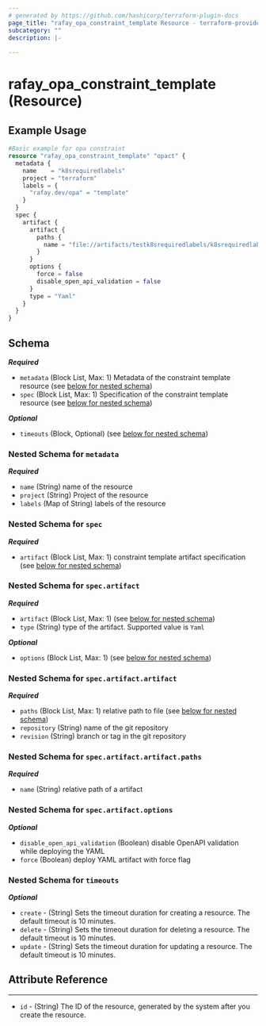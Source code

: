 ```yaml
---
# generated by https://github.com/hashicorp/terraform-plugin-docs
page_title: "rafay_opa_constraint_template Resource - terraform-provider-rafay"
subcategory: ""
description: |-
  
---
```


# rafay_opa_constraint_template (Resource)



## Example Usage

```terraform
#Basic example for opa constraint
resource "rafay_opa_constraint_template" "opact" {
  metadata {
    name    = "k8srequiredlabels"
    project = "terraform"
    labels = {
      "rafay.dev/opa" = "template"
    }
  }
  spec {
    artifact {
      artifact {
        paths {
          name = "file://artifacts/testk8srequiredlabels/k8srequiredlabels.yaml"
        }
      }
      options {
        force = false
        disable_open_api_validation = false
      }
      type = "Yaml"
    }
  }
}
```

<!-- schema generated by tfplugindocs -->
## Schema

***Required***

- `metadata` (Block List, Max: 1) Metadata of the constraint template resource (see [below for nested schema](#nestedblock--metadata))
- `spec` (Block List, Max: 1) Specification of the constraint template resource (see [below for nested schema](#nestedblock--spec))

***Optional***

- `timeouts` (Block, Optional) (see [below for nested schema](#nestedblock--timeouts))

<a id="nestedblock--metadata"></a>
### Nested Schema for `metadata`

***Required***

- `name` (String) name of the resource
- `project` (String) Project of the resource
- `labels` (Map of String) labels of the resource

<a id="nestedblock--spec"></a>
### Nested Schema for `spec`

***Required***

- `artifact` (Block List, Max: 1) constraint template artifact specification (see [below for nested schema](#nestedblock--spec--artifact))

<a id="nestedblock--spec--artifact"></a>
### Nested Schema for `spec.artifact`

***Required***

- `artifact` (Block List, Max: 1) (see [below for nested schema](#nestedblock--spec--artifact--artifact))
- `type` (String) type of the artifact. Supported value is `Yaml`

***Optional***

- `options` (Block List, Max: 1) (see [below for nested schema](#nestedblock--spec--artifact--options))

<a id="nestedblock--spec--artifact--artifact"></a>
### Nested Schema for `spec.artifact.artifact`

***Required***

- `paths` (Block List, Max: 1) relative path to file (see [below for nested schema](#nestedblock--spec--artifact--artifact--paths))
- `repository` (String) name of the git repository
- `revision` (String) branch or tag in the git repository


<a id="nestedblock--spec--artifact--artifact--paths"></a>
### Nested Schema for `spec.artifact.artifact.paths`

***Required***

- `name` (String) relative path of a artifact

<a id="nestedblock--spec--artifact--options"></a>
### Nested Schema for `spec.artifact.options`

***Optional***

- `disable_open_api_validation` (Boolean) disable OpenAPI validation while deploying the YAML
- `force` (Boolean) deploy YAML artifact with force flag

<a id="nestedblock--timeouts"></a>
### Nested Schema for `timeouts`

***Optional***
- `create` - (String) Sets the timeout duration for creating a resource. The default timeout is 10 minutes. 
- `delete` - (String) Sets the timeout duration for deleting a resource. The default timeout is 10 minutes. 
- `update` - (String) Sets the timeout duration for updating a resource. The default timeout is 10 minutes. 


## Attribute Reference

---

- `id` - (String) The ID of the resource, generated by the system after you create the resource.
